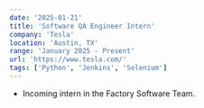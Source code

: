 ```yaml
---
date: '2025-01-21'
title: 'Software QA Engineer Intern'
company: 'Tesla'
location: 'Austin, TX'
range: 'January 2025 - Present'
url: 'https://www.tesla.com/'
tags: ['Python', 'Jenkins', 'Selenium']
---
```



- Incoming intern in the Factory Software Team.
